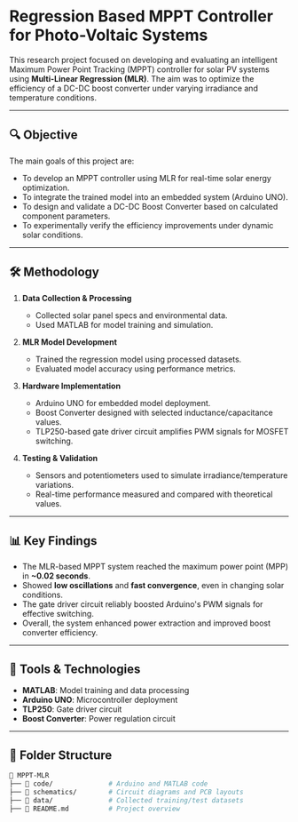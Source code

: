 # Regression Based MPPT Controller for Photo-Voltaic Systems



This research project focused on developing and evaluating an intelligent Maximum Power Point Tracking (MPPT) controller for solar PV systems using **Multi-Linear Regression (MLR)**. The aim was to optimize the efficiency of a DC-DC boost converter under varying irradiance and temperature conditions.



---

## 🔍 Objective

The main goals of this project are:

- To develop an MPPT controller using MLR for real-time solar energy optimization.
- To integrate the trained model into an embedded system (Arduino UNO).
- To design and validate a DC-DC Boost Converter based on calculated component parameters.
- To experimentally verify the efficiency improvements under dynamic solar conditions.

---

## 🛠️ Methodology

1. **Data Collection & Processing**
   - Collected solar panel specs and environmental data.
   - Used MATLAB for model training and simulation.

2. **MLR Model Development**
   - Trained the regression model using processed datasets.
   - Evaluated model accuracy using performance metrics.

3. **Hardware Implementation**
   - Arduino UNO for embedded model deployment.
   - Boost Converter designed with selected inductance/capacitance values.
   - TLP250-based gate driver circuit amplifies PWM signals for MOSFET switching.

4. **Testing & Validation**
   - Sensors and potentiometers used to simulate irradiance/temperature variations.
   - Real-time performance measured and compared with theoretical values.

---

## 📊 Key Findings

- The MLR-based MPPT system reached the maximum power point (MPP) in **~0.02 seconds**.
- Showed **low oscillations** and **fast convergence**, even in changing solar conditions.
- The gate driver circuit reliably boosted Arduino's PWM signals for effective switching.
- Overall, the system enhanced power extraction and improved boost converter efficiency.

---

## 📎 Tools & Technologies

- **MATLAB**: Model training and data processing
- **Arduino UNO**: Microcontroller deployment
- **TLP250**: Gate driver circuit
- **Boost Converter**: Power regulation circuit

---

## 📁 Folder Structure

```bash
📂 MPPT-MLR
├── 📁 code/              # Arduino and MATLAB code
├── 📁 schematics/        # Circuit diagrams and PCB layouts
├── 📁 data/              # Collected training/test datasets
├── 📄 README.md          # Project overview
